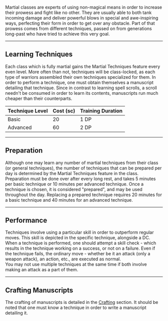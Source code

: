 Martial classes are experts of using non-magical means in order to increase their prowess and fight like no other. They are usually able to both tank incoming damage and deliver powerful blows in special and awe-inspiring ways, perfecting their form in order to get over any obstacle. Part of that prowess comes from different techniques, passed on from generations long-past who have tried to achieve this very goal.
- - -
## Learning Techniques
 
Each class which is fully martial gains the Martial Techniques feature every even level. More often than not, techniques will be class-locked, as each type of warriors assembled their own techniques specialized for them. In order to perform a technique, one must obtain themselves a manuscript detailing that technique. Since in contrast to learning spell scrolls, a scroll needn't be consumed in order to learn its contents, manuscripts run much cheaper than their counterparts.

| **Technique Level** | **Cost (sc)** | **Training Duration** |
| ------------------- | ------------- | --------------------- |
| Basic               | 20            | 1 DP                  |
| Advanced            | 60            | 2 DP                  |
- - -
## Preparation
 
Although one may learn any number of martial techniques from their class (or general techniques), the number of techniques that can be prepared per day is determined by the Martial Techniques feature in the class. Preparation must be done over after every long rest, and takes 5 minutes per basic technique or 10 minutes per advanced technique. Once a technique is chosen, it is considered "prepared", and may be used throughout the day. Replacing a prepared technique requires 20 minutes for a basic technique and 40 minutes for an advanced technique.
   
- - -
## Performance
 
Techniques involve using a particular skill in order to outperform regular moves. This skill is depicted in the specific technique, alongside a DC. When a technique is performed, one should attempt a skill check - which results in the technique working on a success, or not on a failure. Even if the technique fails, the ordinary move - whether be it an attack (only a weapon attack), an action, etc., are executed as normal.  
You may not use multiple techniques at the same time if both involve making an attack as a part of them.
- - -
## Crafting Manuscripts
 
The crafting of manuscripts is detailed in the [Crafting](Scrolls%20and%20Manuscripts.md) section. It should be noted that one must know a technique in order to write a manuscript detailing it.